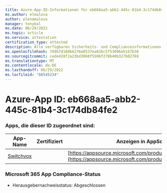 ```yaml
---
title: Azure-App-ID-Informationen für eb668aa5-abb2-445c-81b4-3c174db84fe2
ms.author: elmalova
author: elenamalova
manager: tonybal
ms.date: 06/29/2022
ms.topic: article
ms.service: attestation
certification_type: attested
description: Alle verfügbaren Sicherheits- und Complianceinformationen für eb668aa5-abb2-445c-81b4-3c174db84fe2.
ms.openlocfilehash: 749b7d108b6276e0537ea82bc5f53096eb167b38
ms.sourcegitcommit: cede428f2a23bd3060f5506f270b40b327b02769
ms.translationtype: MT
ms.contentlocale: de-DE
ms.lasthandoff: 06/29/2022
ms.locfileid: "66545234"
---
```

# <a name="azure-app-id-eb668aa5-abb2-445c-81b4-3c174db84fe2"></a>Azure-App ID: eb668aa5-abb2-445c-81b4-3c174db84fe2


### <a name="apps-associated-with-this-id"></a>Apps, die dieser ID zugeordnet sind:
| **App-Name** | **Zertifiziert** | **Anzeigen in AppSource** |
|--------------|---------------|-----------------------|
| [Switchvox](../forward/WA200001535.md) |  | [https://appsource.microsoft.com/product/office/WA200001535](https://appsource.microsoft.com/product/office/WA200001535) |

### <a name="microsoft-365-app-compliance-status"></a>Microsoft 365 App Compliance-Status
- Herausgebernachweisstatus: Abgeschlossen
